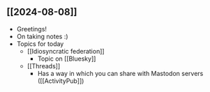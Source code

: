 ## [[2024-08-08]]
- Greetings!
- On taking notes :)
- Topics for today
    - [[Idiosyncratic federation]]
        - Topic on [[Bluesky]]
    - [[Threads]]
        - Has a way in which you can share with Mastodon servers ([[ActivityPub]])